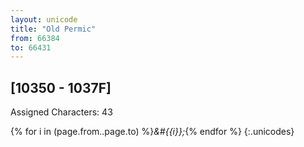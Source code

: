 ```yaml
---
layout: unicode
title: "Old Permic"
from: 66384
to: 66431
---
```


## 	[10350 - 1037F]

Assigned Characters: 43

{% for i in (page.from..page.to) %}<i>&#{{i}};</i>{% endfor %}
{:.unicodes}
